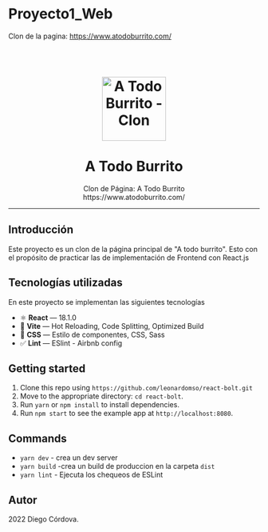# Proyecto1_Web
Clon de la pagina: https://www.atodoburrito.com/



<h1 align="center">
<br>
  <a href="https://github.com/Nes15442/Proyecto1_Web"><img src="https://www.atodoburrito.com/img/menu" alt="A Todo Burrito - Clon" width=128"></a>
<br>
<br>
A Todo Burrito
</h1>

<p align="center">
    Clon de Página: A Todo Burrito
    <br>
    https://www.atodoburrito.com/
</p>
<hr />

## Introducción

Este proyecto es un clon de la página principal de "A todo burrito". Esto con el propósito de practicar
las de implementación de Frontend con React.js

## Tecnologías utilizadas

En este proyecto se implementan las siguientes tecnologías

- ⚛ **React** — 18.1.0
- 🚀 **Vite**  — Hot Reloading, Code Splitting, Optimized Build
- 💎 **CSS** — Estilo de componentes, CSS, Sass
- ✅  **Lint** — ESlint - Airbnb config

## Getting started

1. Clone this repo using `https://github.com/leonardomso/react-bolt.git`
2. Move to the appropriate directory: `cd react-bolt`.<br />
3. Run `yarn` or `npm install` to install dependencies.<br />
4. Run `npm start` to see the example app at `http://localhost:8080`.

## Commands

- `yarn dev` - crea un dev server
- `yarn build` -crea un build de produccion en la carpeta `dist`
- `yarn lint` - Ejecuta los chequeos de ESLint

## Autor

2022 Diego Córdova.